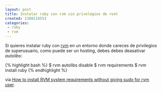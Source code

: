 ```yaml
---
layout: post
title: Instalar ruby con rvm sin privelegios de root
created: 1380116553
categories:
 - ruby
 - rvm
---
```

Si quieres instalar ruby con [rvm][rvm] en un entorno donde careces de privilegios de superusuario, como puede ser un hosting, debes debes deasativar *autolibs*:

{% highlight bash %}
    $ rvm autolibs disable
    $ rvm requirements
    $ rvm install ruby
{% endhighlight %}

vía [How to install RVM system requirements without giving sudo for rvm user][stackoverflow].


[rvm]: http://rvm.io
[stackoverflow]: http://stackoverflow.com/a/17219765
